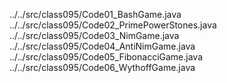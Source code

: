 ../../src/class095/Code01_BashGame.java
../../src/class095/Code02_PrimePowerStones.java
../../src/class095/Code03_NimGame.java
../../src/class095/Code04_AntiNimGame.java
../../src/class095/Code05_FibonacciGame.java
../../src/class095/Code06_WythoffGame.java
